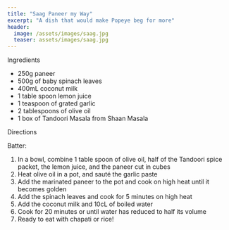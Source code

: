 ```yaml
---
title: "Saag Paneer my Way"
excerpt: "A dish that would make Popeye beg for more"
header:
  image: /assets/images/saag.jpg
  teaser: assets/images/saag.jpg
---
```


Ingredients
 
* 250g paneer
* 500g of baby spinach leaves
* 400mL coconut milk 
* 1 table spoon lemon juice
* 1 teaspoon of grated garlic
* 2 tablespoons of olive oil
* 1 box of Tandoori Masala from Shaan Masala

Directions

Batter: 
1. In a bowl, combine 1 table spoon of olive oil, half of the Tandoori spice packet, the lemon juice, and the paneer cut in cubes
2. Heat olive oil in a pot, and sauté the garlic paste
3. Add the marinated paneer to the pot and cook on high heat until it becomes golden
4. Add the spinach leaves and cook for 5 minutes on high heat
5. Add the coconut milk and 10cL of boiled water
6. Cook for 20 minutes or until water has reduced to half its volume
7. Ready to eat with chapati or rice! 
